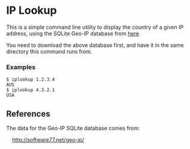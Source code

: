 # IP Lookup

This is a simple command line utility to display the
country of a given IP address, using the SQLite Geo-IP
database from [here](https://dbhub.io/justinclift/Geo-IP.sqlite).

You need to download the above database first, and have it
in the same directory this command runs from.

### Examples

```
$ iplookup 1.2.3.4
AUS
$ iplookup 4.3.2.1
USA
```

## References

The data for the Geo-IP SQLite database comes from:

&nbsp; &nbsp; http://software77.net/geo-ip/

